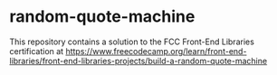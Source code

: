 # random-quote-machine
This repository contains a solution to the FCC Front-End Libraries certification at https://www.freecodecamp.org/learn/front-end-libraries/front-end-libraries-projects/build-a-random-quote-machine

